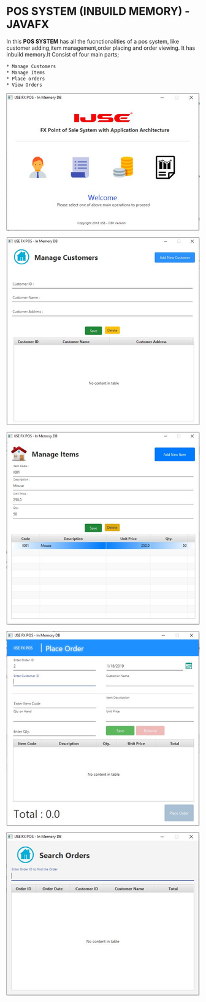 # POS SYSTEM (INBUILD MEMORY) -JAVAFX

In this **POS SYSTEM** has all the fucnctionalities of a pos system, like customer adding,item management,order placing and order viewing. It has inbuild memory.It Consist of four main parts;

    * Manage Customers
    * Manage Items
    * Place orders
    * View Orders
    
![mainpage](./screenshots/main.JPG) 

![customer](./screenshots/customer.JPG) 

![customer](./screenshots/item.JPG)

![customer](./screenshots/place_order.JPG)

![orders](./screenshots/orders.JPG) 
